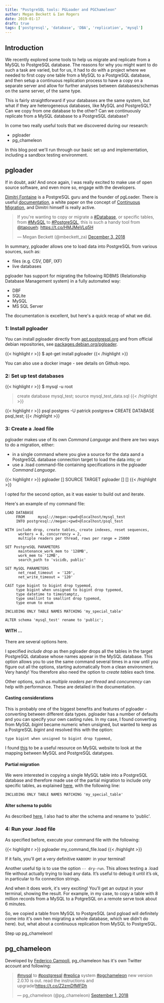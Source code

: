 ```yaml
---
title: "PostgreSQL tools: PGLoader and PGChameleon"
author: Megan Beckett & Ian Rogers
date: 2019-01-17
draft: true
tags: ['postgresql', 'database', 'DBA', 'replication', 'mysql']
---
```


## Introduction

We recently explored some tools to help us migrate and replicate from a MySQL to PostgreSQL database. The reasons for why you might want to do such a task are varied, but for us, it had to do with a project where we needed to first copy one table from a MySQL to a PostgreSQL database, and then setup a continuous replication process to have a copy on a separate server and allow for further analyses between databases/schemas on the same server, of the same type.

This is fairly straightforward if your databases are the same system, but what if they are heterogeneous databases, like MySQL and PostgreSQL? Can we copy from one database to the other? Can we continuously replicate from a MySQL database to a PostgreSQL database?

In come two really useful tools that we discovered during our research:

- pgloader
- pg_chameleon

In this blog post we'll run through our basic set up and implementation, including a sandbox testing environment.

## pgloader

If in doubt, ask! And once again, I was really excited to make use of open source software, and even more so, engage with the developers. 

[Dimitri Fontaine](https://twitter.com/tapoueh) is a PostgreSQL guru and the founder of pgLoader. There is useful [documentation](https://pgloader.readthedocs.io/en/latest/), a white paper on the concept of [Continuous Migration](https://pgloader.io/white-paper/), and Dimitri himself is really active.

<blockquote class="twitter-tweet" data-lang="en"><p lang="en" dir="ltr">If you&#39;re wanting to copy or migrate a <a href="https://twitter.com/hashtag/Database?src=hash&amp;ref_src=twsrc%5Etfw">#Database</a>, or specific tables, from <a href="https://twitter.com/hashtag/MySQL?src=hash&amp;ref_src=twsrc%5Etfw">#MySQL</a> to <a href="https://twitter.com/hashtag/PostgreSQL?src=hash&amp;ref_src=twsrc%5Etfw">#PostgreSQL</a>, this is such a handy tool from <a href="https://twitter.com/tapoueh?ref_src=twsrc%5Etfw">@tapoueh</a>: <a href="https://t.co/HMJMeVLq5H">https://t.co/HMJMeVLq5H</a></p>&mdash; Megan Beckett (@mbeckett_za) <a href="https://twitter.com/mbeckett_za/status/1069518233194151937?ref_src=twsrc%5Etfw">December 3, 2018</a></blockquote>
<script async src="https://platform.twitter.com/widgets.js" charset="utf-8"></script>

In summary, pgloader allows one to load data into PostgreSQL from various sources, such as:

- files (e.g. CSV, DBF, IXF)
- live databases 

pgloader has support for migrating the following RDBMS (Relationship Database Management system) in a fully automated way:

- DBF
- SQLite
- MySQL
- MS SQL Server

The documentation is excellent, but here's a quick recap of what we did.

### 1: Install pgloader

You can install pgloader directly from [apt.postgresql.org](apt.postgresql.org) and from official debian repositories, see [packages.debian.org/pgloader](packages.debian.org/pgloader).

{{< highlight r >}}
$ apt-get install pgloader
{{< /highlight >}}

You can also use a docker image - see details on Github repo.

### 2: Set up test databases

{{< highlight r >}}
$ mysql -u root
> create database mysql_test;
> source mysql_test_data.sql
{{< /highlight >}}

{{< highlight r >}}
psql postgres -U patrick
postgres=> CREATE DATABASE psql_test;
{{< /highlight >}}

### 3: Create a .load file
pgloader makes use of its own <i>Command Language</i> and there are two ways to do a migration, either:

- in a single command where you give a source for the data aand a PostgreSQL database connection target to load the data into; or
- use a .load command-file containing specifications in the pgloader <i>Command Language</i>.

{{< highlight r >}}
pgloader [<options>] SOURCE TARGET
pgloader [<options>] [<command-file>]
{{< /highlight >}}

I opted for the second option, as it was easier to build out and iterate.

Here's an example of my command file:

```
LOAD DATABASE
     FROM      mysql://megan:<pwd>@localhost/mysql_test
     INTO postgresql://megan:<pwd>@localhost/psql_test

WITH include drop, create tables, create indexes, reset sequences,
      workers = 8, concurrency = 2,
      multiple readers per thread, rows per range = 25000

SET PostgreSQL PARAMETERS
      maintenance_work_mem to '128MB',
      work_mem to '12MB',
      search_path to 'vicidb, public'

SET MySQL PARAMETERS
      net_read_timeout  = '120',
      net_write_timeout = '120'

CAST type bigint to bigint drop typemod,
     type bigint when unsigned to bigint drop typemod,
     type datetime to timestamptz,
     type smallint to smallint drop typemod,
     type enum to enum

INCLUDING ONLY TABLE NAMES MATCHING 'my_special_table'

ALTER schema 'mysql_test' rename to 'public';

```

#### WITH ...
There are several options here.

I specified *include drop* as then pgloader drops all the tables in the target PostgreSQL database whose names appear in the MySQL database. This option allows you to use the same command several times in a row until you figure out all the options, starting automatically from a clean environment. Very handy! You therefore also need the option to *create tables* each time.

Other options, such as *multiple readers per thread* and *concurrency* can help with performance. These are detailed in the documentation.

#### Casting considerations
This is probably one of the biggest benefits and features of pgloader - converting between different data types. pgloader has a number of defaults and you can specify your own casting rules. In my case, I found converting from MySQL *bigint* became numeric when unsigned, but wanted to keep as a PostgreSQL *bigint* and resolved this with the option:

```
type bigint when unsigned to bigint drop typemod,
```

I found [this](https://dev.mysql.com/doc/workbench/en/wb-migration-database-postgresql-typemapping.html) to be a useful resource on MySQL website to look at the mapping between MySQL and PostgreSQL datatypes.

#### Partial migration
We were interested in copying a single MySQL table into a PostgreSQL database and therefore made use of the partial migration to include only specific tables, as explained [here](https://pgloader.readthedocs.io/en/latest/ref/mysql.html#mysql-partial-migration), with the following line:

```
INCLUDING ONLY TABLE NAMES MATCHING 'my_special_table'
```

#### Alter schema to public

As described [here](https://github.com/dimitri/pgloader/issues/645), I also had to alter the schema and rename to 'public'.

### 4: Run your .load file

As specified before, execute your command file with the following:

{{< highlight r >}}
pgloader my_command_file.load
{{< /highlight >}}

If it fails, you'll get a very definitive `KABOOM!` in your terminal!

Another useful tip is to use the option `-- dry-run`. This allows testing a .load file without actually trying to load any data. It’s useful to debug it until it’s ok, in particular to fix connection strings.

And when it does work, it's very exciting! You'll get an output in your terminal, showing the result. For example, in my case, to copy a table with 8 million records from a MySQL to a PotgreSQL on a remote serve took about 6 minutes. 

So, we copied a table from MySQL to PostgreSQL (and pgload will definitely come into it's own hen migrating a whole database, which we didn't do here). but, what about a continuous replication from MySQL to PostgreSQL.

Step up pg_chameleon!

## pg_chameleon

Developed by [Federico Campoli](http://www.pgdba.org/), pg_chameleon has it's own Twitter account and following:

<blockquote class="twitter-tweet" data-lang="en"><p lang="en" dir="ltr"><a href="https://twitter.com/hashtag/mysql?src=hash&amp;ref_src=twsrc%5Etfw">#mysql</a> to <a href="https://twitter.com/hashtag/postgresql?src=hash&amp;ref_src=twsrc%5Etfw">#postgresql</a> <a href="https://twitter.com/hashtag/replica?src=hash&amp;ref_src=twsrc%5Etfw">#replica</a> system <a href="https://twitter.com/hashtag/pgchameleon?src=hash&amp;ref_src=twsrc%5Etfw">#pgchameleon</a> new version 2.0.10 is out. read the instructions and upgrade!<a href="https://t.co/Z2zmDfMFDh">https://t.co/Z2zmDfMFDh</a></p>&mdash; pg_chameleon (@pg_chameleon) <a href="https://twitter.com/pg_chameleon/status/1035838871072735234?ref_src=twsrc%5Etfw">September 1, 2018</a></blockquote>
<script async src="https://platform.twitter.com/widgets.js" charset="utf-8"></script>

